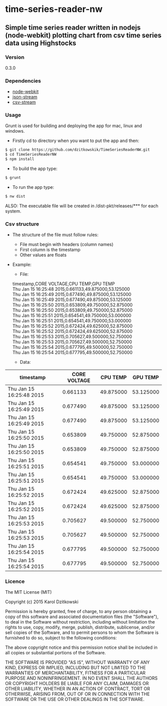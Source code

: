 # time-series-reader-nw #
## Simple time series reader written in nodejs (node-webkit) plotting chart from csv time series data using Highstocks
### Version
0.3.0

### Dependencies
* [node-webkit](https://github.com/nwjs/nw.js/)
* [json-stream](https://github.com/mmalecki/json-stream)
* [csv-stream](https://github.com/klaemo/csv-stream)

### Usage
Grunt is used for building and deploying the app for mac, linux and windows.
- Firstly cd to directory when you want to put the app and then: 
```sh
$ git clone https://github.com/dzitkowskik/TimeSeriesReaderNW.git
$ cd TimeSeriesReaderNW
$ npm install
```
- To build the app type: 
```sh
$ grunt
```
- To run the app type: 
```sh
$ nw dist
```
ALSO: The executable file will be created in /dist-pkt/releases/*** for each system.

### Csv structure
* The structure of the file must follow rules:
    * File must begin with headers (column names)
    * First column is the timestamp
    * Other values are floats
* Example:
    * File:
    
    timestamp,CORE VOLTAGE,CPU TEMP,GPU TEMP   
    Thu Jan 15 16:25:48 2015,0.661133,49.875000,53.125000   
    Thu Jan 15 16:25:49 2015,0.677490,49.875000,53.125000   
    Thu Jan 15 16:25:49 2015,0.677490,49.875000,53.125000   
    Thu Jan 15 16:25:50 2015,0.653809,49.750000,52.875000   
    Thu Jan 15 16:25:50 2015,0.653809,49.750000,52.875000   
    Thu Jan 15 16:25:51 2015,0.654541,49.750000,53.000000   
    Thu Jan 15 16:25:51 2015,0.654541,49.750000,53.000000   
    Thu Jan 15 16:25:52 2015,0.672424,49.625000,52.875000   
    Thu Jan 15 16:25:52 2015,0.672424,49.625000,52.875000   
    Thu Jan 15 16:25:53 2015,0.705627,49.500000,52.750000   
    Thu Jan 15 16:25:53 2015,0.705627,49.500000,52.750000   
    Thu Jan 15 16:25:54 2015,0.677795,49.500000,52.750000   
    Thu Jan 15 16:25:54 2015,0.677795,49.500000,52.750000   

    * Data:

| timestamp                | CORE VOLTAGE | CPU TEMP  | GPU TEMP  |
|--------------------------|--------------|-----------|-----------|
| Thu Jan 15 16:25:48 2015 | 0.661133     | 49.875000 | 53.125000 |
| Thu Jan 15 16:25:49 2015 | 0.677490     | 49.875000 | 53.125000 |
| Thu Jan 15 16:25:49 2015 | 0.677490     | 49.875000 | 53.125000 |
| Thu Jan 15 16:25:50 2015 | 0.653809     | 49.750000 | 52.875000 |
| Thu Jan 15 16:25:50 2015 | 0.653809     | 49.750000 | 52.875000 |
| Thu Jan 15 16:25:51 2015 | 0.654541     | 49.750000 | 53.000000 |
| Thu Jan 15 16:25:51 2015 | 0.654541     | 49.750000 | 53.000000 |
| Thu Jan 15 16:25:52 2015 | 0.672424     | 49.625000 | 52.875000 |
| Thu Jan 15 16:25:52 2015 | 0.672424     | 49.625000 | 52.875000 |
| Thu Jan 15 16:25:53 2015 | 0.705627     | 49.500000 | 52.750000 |
| Thu Jan 15 16:25:53 2015 | 0.705627     | 49.500000 | 52.750000 |
| Thu Jan 15 16:25:54 2015 | 0.677795     | 49.500000 | 52.750000 |
| Thu Jan 15 16:25:54 2015 | 0.677795     | 49.500000 | 52.750000 |

### Licence 
The MIT License (MIT)

Copyright (c) 2015 Karol Dzitkowski

Permission is hereby granted, free of charge, to any person obtaining a copy
of this software and associated documentation files (the "Software"), to deal
in the Software without restriction, including without limitation the rights
to use, copy, modify, merge, publish, distribute, sublicense, and/or sell
copies of the Software, and to permit persons to whom the Software is
furnished to do so, subject to the following conditions:

The above copyright notice and this permission notice shall be included in all
copies or substantial portions of the Software.

THE SOFTWARE IS PROVIDED "AS IS", WITHOUT WARRANTY OF ANY KIND, EXPRESS OR
IMPLIED, INCLUDING BUT NOT LIMITED TO THE WARRANTIES OF MERCHANTABILITY,
FITNESS FOR A PARTICULAR PURPOSE AND NONINFRINGEMENT. IN NO EVENT SHALL THE
AUTHORS OR COPYRIGHT HOLDERS BE LIABLE FOR ANY CLAIM, DAMAGES OR OTHER
LIABILITY, WHETHER IN AN ACTION OF CONTRACT, TORT OR OTHERWISE, ARISING FROM,
OUT OF OR IN CONNECTION WITH THE SOFTWARE OR THE USE OR OTHER DEALINGS IN THE
SOFTWARE.
